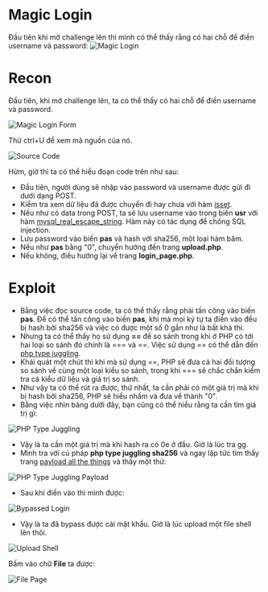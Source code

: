 # Magic Login

Đầu tiên khi mở challenge lên thì mình có thể thấy rằng có hai chỗ để điền username và password:
![Magic Login](https://scontent.fhan5-8.fna.fbcdn.net/v/t1.15752-9/364194964_825922548924350_3022196504351440967_n.png?_nc_cat=106&ccb=1-7&_nc_sid=ae9488&_nc_ohc=xBc4s4zb5QQAX8SMXaY&_nc_ht=scontent.fhan5-8.fna&oh=03_AdQqgCHKY43L2T3HCu34Lq7T3TYqVjvkAu6SEE7heH8Zzg&oe=64F2D63A)

# Recon
Đầu tiên, khi mở challenge lên, ta có thể thấy có hai chỗ để điền username và password.

![Magic Login Form](https://scontent.xx.fbcdn.net/v/t1.15752-9/364186693_6413974692014236_2513235090293403284_n.png?_nc_cat=101&ccb=1-7&_nc_sid=aee45a&_nc_ohc=6w_tCgA_wkAAX_ASJFb&_nc_ad=z-m&_nc_cid=0&_nc_ht=scontent.xx&oh=03_AdRYAHDeM3LED5XGbhHdDIcr4az8vqhpzHg1ThgyJXkqnQ&oe=64F2B692)

Thử ctrl+U để xem mã nguồn của nó.

![Source Code](https://scontent.xx.fbcdn.net/v/t1.15752-9/360034135_809648154002457_4970670844088211554_n.png?stp=dst-png_p206x206&_nc_cat=104&ccb=1-7&_nc_sid=aee45a&_nc_ohc=aGY-f32Lr-cAX8Ellz7&_nc_ad=z-m&_nc_cid=0&_nc_ht=scontent.xx&oh=03_AdTXe6HnTrL9Tzunk98MqckTdBYYeKwrdCb4pi7ICY9yIw&oe=64F2BC77)

Hừm, giờ thì ta có thể hiểu đoạn code trên như sau:
- Đầu tiên, người dùng sẽ nhập vào password và username được gửi đi dưới dạng POST.
- Kiểm tra xem dữ liệu đã được chuyển đi hay chưa với hàm [isset](https://www.php.net/manual/en/function.isset.php).
- Nếu như có data trong POST, ta sẽ lưu username vào trong biến **usr** với hàm [mysql_real_escape_string](https://www.php.net/manual/en/function.mysql-real-escape-string.php). Hàm này có tác dụng để chống SQL injection.
- Lưu password vào biến **pas** và hash với sha256, một loại hàm băm.
- Nếu như **pas** bằng "0", chuyển hướng đến trang **upload.php**.
- Nếu không, điều hướng lại về trang **login_page.php**.

# Exploit
- Bằng việc đọc source code, ta có thể thấy rằng phải tấn công vào biến **pas**. Để có thể tấn công vào biến **pas**, khi mà mọi ký tự ta điền vào đều bị hash bởi sha256 và việc có được một số 0 gần như là bất khả thi.
- Nhưng ta có thể thấy họ sử dụng **==** để so sánh trong khi ở PHP có tới hai loại so sánh đó chính là === và ==. Việc sử dụng == có thể dẫn đến [php type juggling](https://viblo.asia/p/php-type-juggling-924lJPYWKPM).
- Khái quát một chút thì khi mà sử dụng ==, PHP sẽ đưa cả hai đối tượng so sánh về cùng một loại kiểu so sánh, trong khi === sẽ chắc chắn kiểm tra cả kiểu dữ liệu và giá trị so sánh.
- Như vậy ta có thể rút ra được, thứ nhất, ta cần phải có một giá trị mà khi bị hash bởi sha256, PHP sẽ hiểu nhầm và đưa về thành "0".
- Bằng việc nhìn bảng dưới đây, bạn cũng có thể hiểu rằng ta cần tìm giá trị gì:

![PHP Type Juggling](https://scontent.fhan5-8.fna.fbcdn.net/v/t1.15752-9/364192780_3564544020499843_7472861504372139481_n.png?_nc_cat=107&ccb=1-7&_nc_sid=ae9488&_nc_ohc=eRiNojkZ_KQAX9I9G4i&_nc_ht=scontent.fhan5-8.fna&oh=03_AdRyYZMfNOqXKYBPpak-cpnKZHrdwnHFu_zyZDs2AGVlmQ&oe=64F2B8D3)

- Vậy là ta cần một giá trị mà khi hash ra có 0e ở đầu. Giờ là lúc tra gg.
- Mình tra với cú pháp **php type juggling sha256** và ngay lập tức tìm thấy trang [payload all the things](https://github.com/swisskyrepo/PayloadsAllTheThings) và thấy một thứ:

![PHP Type Juggling Payload](https://scontent.fhan5-8.fna.fbcdn.net/v/t1.15752-9/364192832_179996771635988_511217825745725636_n.png?_nc_cat=108&ccb=1-7&_nc_sid=ae9488&_nc_ohc=isT3S7naFfYAX9jNNY-&_nc_ht=scontent.fhan5-8.fna&oh=03_AdRy9UtARl867Qw8OeXP78Tx36CBDyCInU-UZKvtCPFdMQ&oe=64F2CFDF)

- Sau khi điền vào thì mình được:

![Bypassed Login](https://scontent.fhan5-8.fna.fbcdn.net/v/t1.15752-9/364194345_675800214059070_4590859495344496816_n.png?_nc_cat=108&ccb=1-7&_nc_sid=ae9488&_nc_ohc=IsgMgViLD_MAX-28wo3&_nc_ht=scontent.fhan5-8.fna&oh=03_AdQa2dUsifG3EAsQ7s2dnlKUW_mXPj4bcDVpQLTgiyqa4w&oe=64F2D10A)

- Vậy là ta đã bypass được cái mật khẩu. Giờ là lúc upload một file shell lên thôi.

![Upload Shell](https://scontent.fhan5-8.fna.fbcdn.net/v/t1.15752-9/364189478_757160232878626_4745164926183181503_n.png?_nc_cat=108&ccb=1-7&_nc_sid=ae9488&_nc_ohc=SPkoEpxl5yEAX_cWIg6&_nc_ht=scontent.fhan5-8.fna&oh=03_AdRagU9Y_hfdM3-_OF543dqX_Sgyu31mnCW1WAg9YIXl6g&oe=64F2D5F2)

Bấm vào chữ **File** ta được:

![File Page](https://scontent.xx.fbcdn.net/v/t1.15752-9/364194384_829512038761370_954235771491743125_n.png?_nc_cat=107&ccb=1-7&_nc_sid=aee45a&_nc_ohc=eXR0TDKPF4AAX_l2VAp&_nc_ad=z-m&_nc_cid=0&_nc_ht=scontent.xx&oh=03_AdQo3pRbfUzEXexz0ek_us_T47BbjMmhYdtn3cZbOcaSVA&oe=64F2E467)

